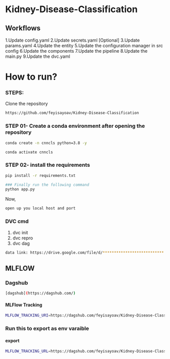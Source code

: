 # Kidney-Disease-Classification

## Workflows

1.Update config.yaml
2.Update secrets.yaml [Optional]
3.Update params.yaml
4.Update the entity
5.Update the configuration manager in src config
6.Update the components
7.Update the pipeline
8.Update the main.py
9.Update the dvc.yaml

# How to run?
### STEPS:
 
Clone the repository

```bash
https://github.com/feyisayoav/Kidney-Disease-Classification
```

### STEP 01- Create a conda environment after opening the repository

```bash
conda create -n cnncls python=3.8 -y
```
```bash
conda activate cnncls
```

### STEP 02- install the requirements
```bash
pip install -r requirements.txt
```
```bash
### Finally run the following command
python app.py
```

Now,
```bash
open up you local host and port
```

### DVC cmd

1. dvc init
2. dvc repro
3. dvc dag

```bash
data link: https://drive.google.com/file/d/***************************
```
## MLFLOW



### Dagshub
```bash
[dagshub](https://dagshub.com/)
```
#### MLFlow Tracking
```bash
MLFLOW_TRACKING_URI=https://dagshub.com/feyisayoav/Kidney-Disease-Classification.mlflow \
```

### Run this to export as env varaible


#### export 
```bash
MLFLOW_TRACKING_URL=https://dagshub.com/feyisayoav/Kidney-Disease-Classification
```

